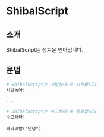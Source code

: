 # ShibalScript

## 소개
ShibalScript는 정겨운 언어입니다.


## 문법

```python
# ShibalScript는 시발놈아!로 시작합니다.
시발놈아!

...

# ShibalScript는 수고해라!로 종료합니다.
수고해라!
```

```
봐라씨발("안녕")
```
